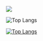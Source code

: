 <img src="https://github-readme-stats.vercel.app/api?username=imweeriyasinghe&show_icons=true&theme=radical&title_color=8E2DE2&text_color=fff&icon_color=8E2DE2">

![Top Langs](https://github-readme-stats.vercel.app/api/top-langs/?username=imweeriyasinghe&theme=radical&title_color=8E2DE2&text_color=fff)

[![Top Langs](https://github-readme-stats.vercel.app/api/top-langs/?username=imweeriyasinghe&layout=compact&text_color=daf7dc&bg_color=151515)](https://github.com/devSouvik/github-readme-stats)

